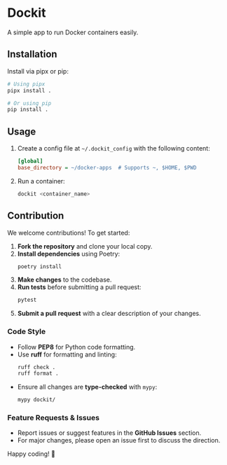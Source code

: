 # Dockit

A simple app to run Docker containers easily.

## Installation

Install via pipx or pip:

```bash
# Using pipx
pipx install .

# Or using pip
pip install .
```

## Usage

1. Create a config file at `~/.dockit_config` with the following content:

    ```ini
    [global]
    base_directory = ~/docker-apps  # Supports ~, $HOME, $PWD
    ```

2. Run a container:

    ```bash
    dockit <container_name>
    ```

## Contribution

We welcome contributions! To get started:

1. **Fork the repository** and clone your local copy.
2. **Install dependencies** using Poetry:
    ```bash
    poetry install
    ```
3. **Make changes** to the codebase.
4. **Run tests** before submitting a pull request:
    ```bash
    pytest
    ```
5. **Submit a pull request** with a clear description of your changes.

### Code Style

- Follow **PEP8** for Python code formatting.
- Use **ruff** for formatting and linting:
    ```bash
    ruff check .
    ruff format .
    ```
- Ensure all changes are **type-checked** with `mypy`:
    ```bash
    mypy dockit/
    ```

### Feature Requests & Issues

- Report issues or suggest features in the **GitHub Issues** section.
- For major changes, please open an issue first to discuss the direction.

Happy coding! 🚀


